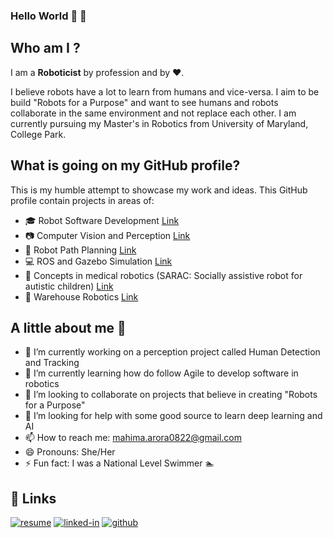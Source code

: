 ### Hello World 👋 :robot:

## Who am I ?

I am a **Roboticist** by profession and by  :heart:. 

I believe robots have a lot to learn from humans and vice-versa. I aim to be build "Robots for a Purpose" and want to see humans and robots 
collaborate in the same environment and not replace each other. I am currently pursuing my Master's in Robotics from University of Maryland, College Park. 

## What is going on my GitHub profile?

This is my humble attempt to showcase my work and ideas. This GitHub profile contain projects in areas of:
- :mortar_board: Robot Software Development [Link](https://github.com/mahimaarora2208/PID_Controller_TDD)
- :camera: Computer Vision and Perception [Link](https://github.com/mahimaarora2208/Lane-Detection-and-Turn-Predeiction)
- :red_car: Robot Path Planning [Link](https://github.com/mahimaarora2208/Robot-Planning)
- :computer: ROS and Gazebo Simulation [Link](https://github.com/mahimaarora2208/part-pick-and-place-using-ur10)
- :hospital: Concepts in medical robotics (SARAC: Socially assistive robot for autistic children) [Link](https://github.com/mahimaarora2208/Design-in-SolidWorks)
- :customs: Warehouse Robotics [Link](https://github.com/mahimaarora2208/warehourse_robot_action_planning) 

## A little about me :girl:
- 🔭 I’m currently working on a perception project called Human Detection and Tracking
- 🌱 I’m currently learning how do follow Agile to develop software in robotics
- 👯 I’m looking to collaborate on projects that believe in creating "Robots for a Purpose"
- 🤔 I’m looking for help with some good source to learn deep learning and  AI
- 📫 How to reach me: mahima.arora0822@gmail.com 
- 😄 Pronouns: She/Her
- ⚡ Fun fact: I was a National Level Swimmer :swimmer:  

## 🔗 Links

[![resume](https://img.shields.io/badge/Resume-4285F4?style=for-the-badge&logo=read-the-docs&logoColor=white)](https://www.linkedin.com/in/mahima-arora2208/overlay/1635500563310/single-media-viewer/)
[![linked-in](https://img.shields.io/badge/Linked_In-0077B5?style=for-the-badge&logo=LinkedIn&logoColor=white)](https://www.linkedin.com/in/mahima-arora2208/)
[![github](https://img.shields.io/badge/GitHub-000000?style=for-the-badge&logo=GitHub&logoColor=white)](https://github.com/mahimaarora2208)

